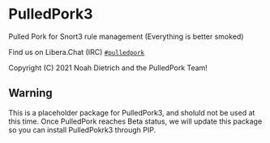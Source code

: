 PulledPork3
===========

Pulled Pork for Snort3 rule management (Everything is better smoked)

Find us on Libera.Chat (IRC) [`#pulledpork`](https://libera.chat/guides/connect)

Copyright (C) 2021 Noah Dietrich and the PulledPork Team!

## Warning
This is a placeholder package for PulledPork3, and sholuld not be used at this time.
Once PulledPork reaches Beta status, we will update this package so you can install PulledPokrk3 through PIP.